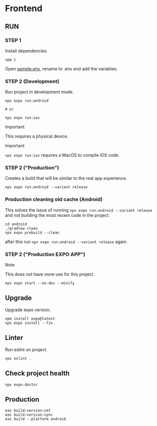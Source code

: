 # Frontend

## RUN

### STEP 1

Install dependencies.

```
npm i
```

Open [sample.env](sample.env), rename to .env and add the variables.

### STEP 2 (Development)

Run project in development mode.

```
npx expo run:android

# or

npx expo run:ios
```

> [!IMPORTANT]
> This requires a physical device.

> [!IMPORTANT]
> `npx expo run:ios` requires a MacOS to compile IOS code.

### STEP 2 ("Production")

Creates a build that will be similar to the real app experience.

```
npx expo run:android --variant release
```

### Production cleaning old cache (Android)

This solves the issue of running `npx expo run:android --variant release` and not building the most recent code in the project.

```
cd android
./gradlew clean
npx expo prebuild --clean
```

after this run `npx expo run:android --variant release` again.

### STEP 2 ("Production EXPO APP")

> [!NOTE]
> This does not have more use for this project.

```
npx expo start --no-dev --minify
```

## Upgrade

Upgrade expo version.

```
npm install expo@latest
npx expo install --fix
```

## Linter

Run eslint on project.

```
npx eslint .
```

## Check project health

```
npx expo-doctor
```

## Production

```
eas build:version:set
eas build:version:sync
eas build --platform android
```